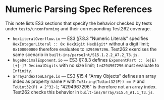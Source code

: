 # Numeric Parsing Spec References

This note lists ES3 sections that specify the behavior checked by tests under `tests/unconforming` and their
corresponding Test262 coverage.

- `hexLiteralOverflow.io` — ES3 §7.8.3 "Numeric Literals" specifies `HexIntegerLiteral :: 0x HexDigit HexDigit*`
	without a digit limit; `0x100000000` therefore evaluates to `4294967296`. Test262 exercises the same scenario in
	`built-ins/parseInt/S15.1.2.2_A7.2_T3.js`.
- `hugeDecimalExponent.io` — ES3 §7.8.3 defines `ExponentPart :: (e|E) [+|-]? DecimalDigits` with no size limit;
	`1e4294967296` must evaluate to `Infinity`.
- `arrayIndexTooLarge.io` — ES3 §15.4 "Array Objects" defines an array index as property name `P` with
	`ToString(ToUint32(P)) == P` and `ToUint32(P) ≠ 2^32-1`; "4294967296" is therefore not an array index. Test262
	checks this behavior in `built-ins/Array/S15.4_A1.1_T3.js`.
